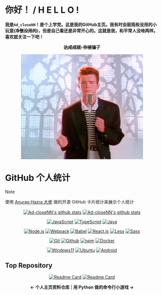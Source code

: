 # 你好！ / H E L L O !
**我是`Ad_closeNN`！是个上学党。这是我的GitHub主页。我有时会鼓捣些没用的小玩意(~~净整没用的~~)，但是自己看还是非常开心的。这就是我，和平常人没啥两样。喜欢就关注一下吧！**

<div align="center">

**~~达成成就: 你被骗了~~**

</div>

<p align="center">
  <img width="400px" src="https://raw.githubusercontent.com/Ad-closeNN/Ad-closeNN/main/IMAD.gif" align="center">
</p>

# GitHub 个人统计
> [!Note]
> 使用 [Anurag Hazra 大佬](https://github.com/anuraghazra/github-readme-stats) 做的开源 GitHub 卡片统计来展示个人统计

<p align="center"
  
| <a href="https://github.com/Ad-closeNN"><img align="center" src="https://github-readme-stats.vercel.app/api?username=Ad-closeNN&locale=cn&show_icons=true&include_all_commits=true&theme=buefy" alt="Ad-closeNN's github stats" /></a> | <a href="https://github.com/Ad-closeNN"><img align="center" src="https://github-readme-stats.vercel.app/api/top-langs/?username=Ad-closeNN&locale=cn&layout=compact&theme=buefy&hide_border=true" alt="Ad-closeNN's github stats" /></a> |
| ------------- | ------------- |

</p>

<div align="center">

[![JavaScript](https://img.shields.io/badge/-Javascript-FFE70B?logo=Javascript&logoColor=fff)](https://javascript.com)
[![TypeScript](https://img.shields.io/badge/-Typescript-3178C6?logo=Typescript&logoColor=fff)](https://www.typescriptlang.org)
[![Java](https://img.shields.io/badge/Java-E61F24.svg?logo=java&logoColor=fff)](https://java.com)

[![Node.js](https://img.shields.io/badge/Node.js-026E00?logo=node.js&logoColor=fff)](https://nodejs.org)
[![Webpack](https://img.shields.io/badge/Webpack-175d96?logo=webpack&logoColor=fff)](https://webpack.js.org)
[![Babel](https://img.shields.io/badge/Babel-323330?logo=babel&logoColor=f5da55)](https://babeljs.io)
[![React.js](https://img.shields.io/badge/React.js-4598B0?logo=react&logoColor=fff)](https://react.dev)
[![Less](https://img.shields.io/badge/Less-1D365D?logo=less&logoColor=fff)](https://lesscss.org)
[![Sass](https://img.shields.io/badge/Sass-bf4080?logo=sass&logoColor=fff)](https://sass-lang.com)

[![Git](https://img.shields.io/badge/-Git-F05032?logo=git&logoColor=white)](https://git-scm.com)
[![Github](https://img.shields.io/badge/Github-161B22?logo=github&logoColor=fff)](https://github.com)
[![npm](https://img.shields.io/badge/npm-CB0000?logo=npm&logoColor=fff)](https://npmjs.com)
[![Docker](https://img.shields.io/badge/Docker-086DD7?logo=docker&logoColor=fff)](https://docker.com)

[![Windows11](https://img.shields.io/badge/Windows11-0078D7?logo=microsoft&logoColor=fff)](https://blogs.windows.com)
[![Ubuntu](https://img.shields.io/badge/Ubuntu-F05000?logo=ubuntu&logoColor=fff)](https://ubuntu.com)
[![Android](https://img.shields.io/badge/Android-3DDC84?logo=android&logoColor=fff)](https://android.com)

</div>

## Top Repository

<div align="center">
  
[![Readme Card](https://github-readme-stats.vercel.app/api/pin/?username=Ad-closeNN&repo=Ad-closeNN&show_owner=true&locale=cn&icon_color=79ff97&show_icons=true&bg_color=30,e96443,904e95&title_color=fff&text_color=fff)](https://github.com/Ad-closeNN/Ad-closeNN)
[![Readme Card](https://github-readme-stats.vercel.app/api/pin/?username=Ad-closeNN&repo=Survive618&show_owner=true&locale=cn&icon_color=79ff97&show_icons=true&bg_color=30,e96443,904e95&title_color=fff&text_color=fff)](https://github.com/Ad-closeNN/Survive618)

**← 个人主页资料仓库** | **用 Python 做的命令行小游戏 →**

</div>
